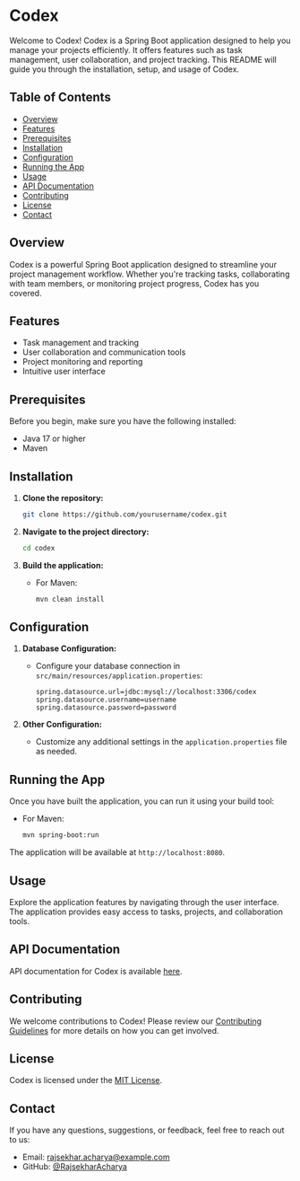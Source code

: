 # Codex

Welcome to Codex! Codex is a Spring Boot application designed to help you manage your projects efficiently. It offers features such as task management, user collaboration, and project tracking. This README will guide you through the installation, setup, and usage of Codex.

## Table of Contents

- [Overview](#overview)
- [Features](#features)
- [Prerequisites](#prerequisites)
- [Installation](#installation)
- [Configuration](#configuration)
- [Running the App](#running-the-app)
- [Usage](#usage)
- [API Documentation](#api-documentation)
- [Contributing](#contributing)
- [License](#license)
- [Contact](#contact)

## Overview

Codex is a powerful Spring Boot application designed to streamline your project management workflow. Whether you're tracking tasks, collaborating with team members, or monitoring project progress, Codex has you covered.

## Features

- Task management and tracking
- User collaboration and communication tools
- Project monitoring and reporting
- Intuitive user interface

## Prerequisites

Before you begin, make sure you have the following installed:

- Java 17 or higher
- Maven 

## Installation

1. **Clone the repository:**
    ```bash
    git clone https://github.com/yourusername/codex.git
    ```

2. **Navigate to the project directory:**
    ```bash
    cd codex
    ```

3. **Build the application:**
    - For Maven:
        ```bash
        mvn clean install
        ```

## Configuration

1. **Database Configuration:**
    - Configure your database connection in `src/main/resources/application.properties`:

        ```properties
        spring.datasource.url=jdbc:mysql://localhost:3306/codex
        spring.datasource.username=username
        spring.datasource.password=password
        ```

2. **Other Configuration:**
    - Customize any additional settings in the `application.properties` file as needed.

## Running the App

Once you have built the application, you can run it using your build tool:

- For Maven:
    ```bash
    mvn spring-boot:run
    ```

The application will be available at `http://localhost:8080`.

## Usage

Explore the application features by navigating through the user interface. The application provides easy access to tasks, projects, and collaboration tools.

## API Documentation

API documentation for Codex is available [here](link_to_your_api_documentation).

## Contributing

We welcome contributions to Codex! Please review our [Contributing Guidelines](CONTRIBUTING.md) for more details on how you can get involved.

## License

Codex is licensed under the [MIT License](LICENSE).

## Contact

If you have any questions, suggestions, or feedback, feel free to reach out to us:

- Email: rajsekhar.acharya@example.com
- GitHub: [@RajsekharAcharya](https://github.com/RajsekharAcharya)
